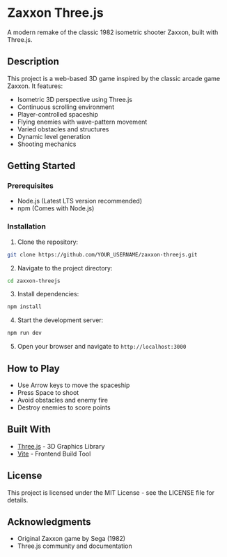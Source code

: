 # Zaxxon Three.js

A modern remake of the classic 1982 isometric shooter Zaxxon, built with Three.js.

## Description

This project is a web-based 3D game inspired by the classic arcade game Zaxxon. It features:

- Isometric 3D perspective using Three.js
- Continuous scrolling environment
- Player-controlled spaceship
- Flying enemies with wave-pattern movement
- Varied obstacles and structures
- Dynamic level generation
- Shooting mechanics

## Getting Started

### Prerequisites

- Node.js (Latest LTS version recommended)
- npm (Comes with Node.js)

### Installation

1. Clone the repository:
```bash
git clone https://github.com/YOUR_USERNAME/zaxxon-threejs.git
```

2. Navigate to the project directory:
```bash
cd zaxxon-threejs
```

3. Install dependencies:
```bash
npm install
```

4. Start the development server:
```bash
npm run dev
```

5. Open your browser and navigate to `http://localhost:3000`

## How to Play

- Use Arrow keys to move the spaceship
- Press Space to shoot
- Avoid obstacles and enemy fire
- Destroy enemies to score points

## Built With

- [Three.js](https://threejs.org/) - 3D Graphics Library
- [Vite](https://vitejs.dev/) - Frontend Build Tool

## License

This project is licensed under the MIT License - see the LICENSE file for details.

## Acknowledgments

- Original Zaxxon game by Sega (1982)
- Three.js community and documentation

